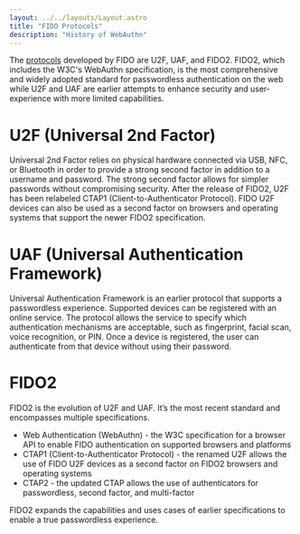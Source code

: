 ```yaml
---
layout: ../../layouts/Layout.astro
title: "FIDO Protocols"
description: "History of WebAuthn"
---
```


The [protocols](https://fidoalliance.org/specifications/) developed by FIDO are U2F, UAF, and FIDO2. FIDO2, which includes the W3C's WebAuthn specification, is the most comprehensive and widely adopted standard for passwordless authentication on the web while U2F and UAF are earlier attempts to enhance security and user-experience with more limited capabilities.

# U2F (Universal 2nd Factor)
Universal 2nd Factor relies on physical hardware connected via USB, NFC, or Bluetooth in order to provide a strong second factor in addition to a username and password. The strong second factor allows for simpler passwords without compromising security. After the release of FIDO2, U2F has been relabeled CTAP1 (Client-to-Authenticator Protocol). FIDO U2F devices can also be used as a second factor on browsers and operating systems that support the newer FIDO2 specification.

# UAF (Universal Authentication Framework)
Universal Authentication Framework is an earlier protocol that supports a passwordless experience. Supported devices can be registered with an online service. The protocol allows the service to specify which authentication mechanisms are acceptable, such as fingerprint, facial scan, voice recognition, or PIN. Once a device is registered, the user can authenticate from that device without using their password.

# FIDO2
FIDO2 is the evolution of U2F and UAF. It’s the most recent standard and encompasses multiple specifications.
* Web Authentication (WebAuthn) - the W3C specification for a browser API to enable FIDO authentication on supported browsers and platforms
* CTAP1 (Client-to-Authenticator Protocol) - the renamed U2F allows the use of FIDO U2F devices as a second factor on FIDO2 browsers and operating systems
* CTAP2 - the updated CTAP allows the use of authenticators for passwordless, second factor, and multi-factor

FIDO2 expands the capabilities and uses cases of earlier specifications to enable a true passwordless experience. 
